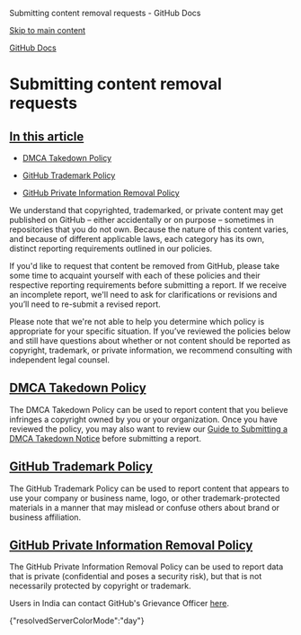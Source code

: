 Submitting content removal requests - GitHub Docs

[Skip to main content](#main-content)

[](/en)[GitHub Docs](/en)

Submitting content removal requests
==========

[In this article](/site-policy/content-removal-policies/submitting-content-removal-requests#in-this-article)
----------

* [](#dmca-takedown-policy)[DMCA Takedown Policy](/en/articles/dmca-takedown-policy)

* [](#github-trademark-policy)[GitHub Trademark Policy](/en/articles/github-trademark-policy)

* [](#github-private-information-removal-policy)[GitHub Private Information Removal Policy](/en/github/site-policy/github-private-information-removal-policy)

We understand that copyrighted, trademarked, or private content may get published on GitHub – either accidentally or on purpose – sometimes in repositories that you do not own. Because the nature of this content varies, and because of different applicable laws, each category has its own, distinct reporting requirements outlined in our policies.

If you'd like to request that content be removed from GitHub, please take some time to acquaint yourself with each of these policies and their respective reporting requirements before submitting a report. If we receive an incomplete report, we'll need to ask for clarifications or revisions and you’ll need to re-submit a revised report.

Please note that we're not able to help you determine which policy is appropriate for your specific situation. If you’ve reviewed the policies below and still have questions about whether or not content should be reported as copyright, trademark, or private information, we recommend consulting with independent legal counsel.

[](#dmca-takedown-policy)[DMCA Takedown Policy](/en/articles/dmca-takedown-policy)
----------

The DMCA Takedown Policy can be used to report content that you believe infringes a copyright owned by you or your organization. Once you have reviewed the policy, you may also want to review our [Guide to Submitting a DMCA Takedown Notice](/en/articles/guide-to-submitting-a-dmca-takedown-notice) before submitting a report.

[](#github-trademark-policy)[GitHub Trademark Policy](/en/articles/github-trademark-policy)
----------

The GitHub Trademark Policy can be used to report content that appears to use your company or business name, logo, or other trademark-protected materials in a manner that may mislead or confuse others about brand or business affiliation.

[](#github-private-information-removal-policy)[GitHub Private Information Removal Policy](/en/github/site-policy/github-private-information-removal-policy)
----------

The GitHub Private Information Removal Policy can be used to report data that is private (confidential and poses a security risk), but that is not necessarily protected by copyright or trademark.

Users in India can contact GitHub's Grievance Officer [here](https://support.github.com/contact/india-grievance-officer).

{"resolvedServerColorMode":"day"}
